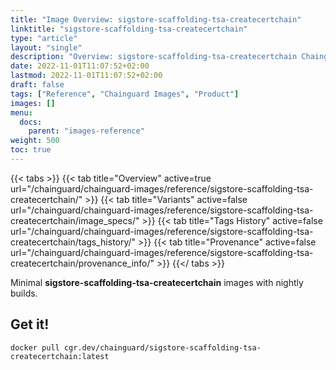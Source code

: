 ```yaml
---
title: "Image Overview: sigstore-scaffolding-tsa-createcertchain"
linktitle: "sigstore-scaffolding-tsa-createcertchain"
type: "article"
layout: "single"
description: "Overview: sigstore-scaffolding-tsa-createcertchain Chainguard Image"
date: 2022-11-01T11:07:52+02:00
lastmod: 2022-11-01T11:07:52+02:00
draft: false
tags: ["Reference", "Chainguard Images", "Product"]
images: []
menu:
  docs:
    parent: "images-reference"
weight: 500
toc: true
---
```


{{< tabs >}}
{{< tab title="Overview" active=true url="/chainguard/chainguard-images/reference/sigstore-scaffolding-tsa-createcertchain/" >}}
{{< tab title="Variants" active=false url="/chainguard/chainguard-images/reference/sigstore-scaffolding-tsa-createcertchain/image_specs/" >}}
{{< tab title="Tags History" active=false url="/chainguard/chainguard-images/reference/sigstore-scaffolding-tsa-createcertchain/tags_history/" >}}
{{< tab title="Provenance" active=false url="/chainguard/chainguard-images/reference/sigstore-scaffolding-tsa-createcertchain/provenance_info/" >}}
{{</ tabs >}}

Minimal **sigstore-scaffolding-tsa-createcertchain** images with nightly builds.

## Get it!

```
docker pull cgr.dev/chainguard/sigstore-scaffolding-tsa-createcertchain:latest
```

